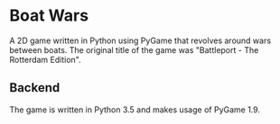 # Boat Wars
A 2D game written in Python using PyGame that revolves around wars between boats. The original title of the game was "Battleport - The Rotterdam Edition".

## Backend
The game is written in Python 3.5 and makes usage of PyGame 1.9.
